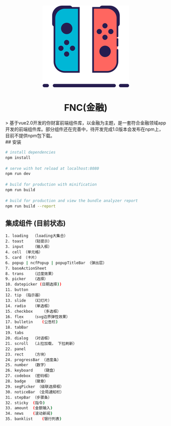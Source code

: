 <div align=center>

![](./static/switch.svg)

# FNC(金融)
<div align=left>
> 基于vue2.0开发的你财富前端组件库，以金融为主题，是一套符合金融领域app开发的前端组件库。部分组件还在完善中，待开发完成1.0版本会发布在npm上，目前不提供npm包下载。


<div align=left>
## 安装

``` bash
# install dependencies
npm install

# serve with hot reload at localhost:8080
npm run dev

# build for production with minification
npm run build

# build for production and view the bundle analyzer report
npm run build --report
```
## 集成组件 (目前状态)

``` bash
1. loading  （loading大集合）
2. toast    （轻提示）
3. input    （输入框）
4. cell （单元格）
5. card （卡片）
6. popup | ncfPopup | popupTitleBar （弹出层）
7. baseActionSheet  
8. trans    （过度效果）
9. picker   （选择）
10. datepicker (日期选择))
11. button  
12. tip （指示器）
13. slide   （幻灯片）
14. radio   （单选框）
15. checkbox    （多选框）
16. flex    （svg边界弹性效果）
17. bulletin    (公告栏)
18. tabBar
19. tabs   
20. dialog  （对话框）
21. scroll  （上拉加载， 下拉刷新）
22. panel  
23. rect    （方块）
24. progressBar （进度条）
25. number  （数字）
26. keyboard    （键盘）
27. codebox （密码框）
28. badge   （徽章）
29. segPicker （级联选择框）
30. noticeBar （全局通知栏）
31. stepBar （步骤条）
32. sticky  (指令)
33. amount  (金额输入)
34. news    (滚动新闻)
35. banklist    (银行列表)
```
